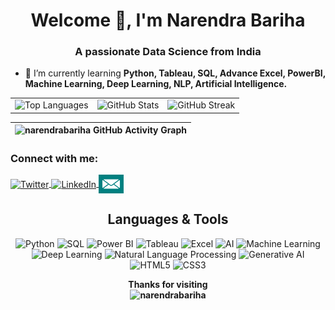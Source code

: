                    
                                                                 
          
<h1 align="center">
  Welcome 🙏, I'm Narendra Bariha </h1>
<h3 align="center">A passionate Data Science from India</h3>



- 🌱 I’m currently learning **Python, Tableau, SQL, Advance Excel, PowerBI, Machine Learning, Deep Learning, NLP, Artificial Intelligence.**


<table width="100%">
  <tr>
    <td align="left">
      <img src="https://github-readme-stats.vercel.app/api/top-langs?username=narendrabariha&show_icons=true&locale=en&layout=compact&theme=vision-friendly-dark" height="150" alt="Top Languages"/>
    </td>
    <td align="center">
      <img src="https://github-readme-stats.vercel.app/api?username=narendrabariha&show_icons=true&locale=en&theme=vision-friendly-dark" height="150" alt="GitHub Stats"/>
    </td>
    <td align="right">
      <img src="https://github-readme-streak-stats.herokuapp.com/?user=narendrabariha&theme=vision-friendly-dark" height="150" alt="GitHub Streak"/>
    </td>
  </tr>
</table>





| ![narendrabariha GitHub Activity Graph](https://github-readme-activity-graph.vercel.app/graph?username=narendrabariha&bg_color=121212&color=9e9e9e&line=D1C4E9&point=9575CD&title_color=9e9e9e&area_color=673AB7&hide_border=true&area=false&radius=0) |
| :-------------------------------------------------------------------------------------------------------------------------------------------: |  





<h3 align="left">Connect with me:</h3>
<p align="left">
  <a href="https://x.com/BarihanNar85260" target="_blank">
    <img align="center" src="https://raw.githubusercontent.com/rahuldkjain/github-profile-readme-generator/master/src/images/icons/Social/twitter.svg" alt="Twitter" height="30" width="40" />
  </a>
  <a href="https://www.linkedin.com/in/narendra-bariha/" target="_blank">
    <img align="center" src="https://raw.githubusercontent.com/rahuldkjain/github-profile-readme-generator/master/src/images/icons/Social/linked-in-alt.svg" alt="LinkedIn" height="30" width="40" />
  </a>
  <a href="mailto:narendrabarihan@gmail.com">
    <img align="center" src="https://raw.githubusercontent.com/edent/SuperTinyIcons/master/images/svg/email.svg" alt="Email" height="30" width="40" />
  </a>
</p>




<h2 align="center"> Languages & Tools</h2>

<p align="center">
  <!-- Programming Languages -->
  <img src="https://img.shields.io/badge/Python-3776AB?style=flat-square&logo=python&logoColor=white" alt="Python"/>
  <img src="https://img.shields.io/badge/SQL-4479A1?style=flat-square&logo=postgresql&logoColor=white" alt="SQL"/>

  <!-- Data & BI Tools -->
  <img src="https://img.shields.io/badge/Power%20BI-F2C811?style=flat-square&logo=powerbi&logoColor=black" alt="Power BI"/>
  <img src="https://img.shields.io/badge/Tableau-E97627?style=flat-square&logo=tableau&logoColor=white" alt="Tableau"/>
  <img src="https://img.shields.io/badge/Excel-217346?style=flat-square&logo=microsoft-excel&logoColor=white" alt="Excel"/>

  <!-- AI & ML Technologies -->
  <img src="https://img.shields.io/badge/Artificial%20Intelligence-FF6F00?style=flat-square&logo=openai&logoColor=white" alt="AI"/>
  <img src="https://img.shields.io/badge/Machine%20Learning-007396?style=flat-square&logo=scikitlearn&logoColor=white" alt="Machine Learning"/>
  <img src="https://img.shields.io/badge/Deep%20Learning-FF0000?style=flat-square&logo=pytorch&logoColor=white" alt="Deep Learning"/>
  <img src="https://img.shields.io/badge/NLP-5A5A5A?style=flat-square&logo=google&logoColor=white" alt="Natural Language Processing"/>
  <img src="https://img.shields.io/badge/GenAI-663399?style=flat-square&logo=chatbot&logoColor=white" alt="Generative AI"/>

  <!-- Web Technologies -->
  <img src="https://img.shields.io/badge/HTML5-E34F26?style=flat-square&logo=html5&logoColor=white" alt="HTML5"/>
  <img src="https://img.shields.io/badge/CSS3-1572B6?style=flat-square&logo=css3&logoColor=white" alt="CSS3"/>
</p>









<p align="center"> <b>Thanks for visiting<b> 
<br>
  <img src="https://profile-counter.glitch.me/{narendrabariha}/count.svg" alt="narendrabariha" />
</p>


